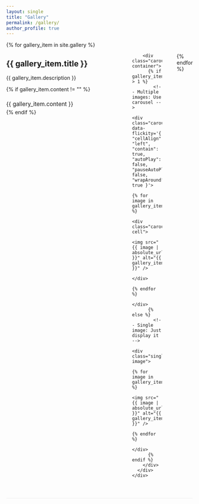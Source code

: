 ```yaml
---
layout: single
title: "Gallery"
permalink: /gallery/
author_profile: true
---
```


<!-- Flickity CSS -->
<link rel="stylesheet" href="https://unpkg.com/flickity@2/dist/flickity.min.css">

<div class="photo-gallery">
  {% for gallery_item in site.gallery %}
    <div class="gallery-section {% cycle 'left', 'right' %}">
      <div class="gallery-content">
        <div class="gallery-info">
          <h2>{{ gallery_item.title }}</h2>
          <p>{{ gallery_item.description }}</p>
          {% if gallery_item.content != "" %}
            <div class="gallery-text">
              {{ gallery_item.content }}
            </div>
          {% endif %}
        </div>
        
        <div class="carousel-container">
          {% if gallery_item.images.size > 1 %}
            <!-- Multiple images: Use carousel -->
            <div class="carousel" data-flickity='{ "cellAlign": "left", "contain": true, "autoPlay": false, "pauseAutoPlayOnHover": false, "wrapAround": true }'>
              {% for image in gallery_item.images %}
                <div class="carousel-cell">
                  <img src="{{ image | absolute_url }}" alt="{{ gallery_item.title }}" />
                </div>
              {% endfor %}
            </div>
          {% else %}
            <!-- Single image: Just display it -->
            <div class="single-image">
              {% for image in gallery_item.images %}
                <img src="{{ image | absolute_url }}" alt="{{ gallery_item.title }}" />
              {% endfor %}
            </div>
          {% endif %}
        </div>
      </div>
    </div>
  {% endfor %}
</div>

<style>
.carousel-container {
  flex: 1;
  max-width: 500px;
}

.carousel {
  background: #fff;
  border-radius: 10px;
  box-shadow: 0 4px 8px rgba(0,0,0,0.1);
  overflow: hidden; /* Ensure content stays within bounds */
}

.carousel-cell {
  width: 100%;
  height: 300px;
  margin-right: 10px;
  background: #f8f8f8;
  border-radius: 10px;
  display: flex;
  align-items: center;
  justify-content: center;
  /* Prevent flickity from resizing cells incorrectly */
  flex-shrink: 0;
}

.carousel-cell img {
  width: 100%;
  height: 100%;
  object-fit: cover;
  border-radius: 10px;
  /* Prevent image dragging issues on mobile */
  -webkit-user-drag: none;
  -khtml-user-drag: none;
  -moz-user-drag: none;
  -o-user-drag: none;
  user-drag: none;
}

/* Single image styling */
.single-image {
  background: #fff;
  border-radius: 10px;
  box-shadow: 0 4px 8px rgba(0,0,0,0.1);
  display: flex;
  align-items: center;
  justify-content: center;
}

.single-image img {
  width: 100%;
  height: 300px;
  object-fit: cover;
  border-radius: 10px;
}

.gallery-section {
  margin-bottom: 60px;
  border-bottom: 1px solid #eee;
  padding-bottom: 40px;
}

.gallery-content {
  display: flex;
  align-items: flex-start;
  gap: 40px;
}

.gallery-info {
  flex: 1;
  min-width: 300px;
}

.gallery-section.left .gallery-content {
  flex-direction: row;
}

.gallery-section.right .gallery-content {
  flex-direction: row-reverse;
}

.gallery-text {
  margin-top: 20px;
  font-size: 1.1em;
  line-height: 1.6;
}

/* Flickity custom styling */
.flickity-page-dots {
  bottom: -30px;
}

.flickity-page-dots .dot {
  width: 12px;
  height: 12px;
  background: #bbb;
  border-radius: 50%;
  margin: 0 5px;
}

.flickity-page-dots .dot.is-selected {
  background: #333;
}

.flickity-prev-next-button {
  background: rgba(0, 0, 0, 0.5);
  color: white;
  border-radius: 50%;
  width: 40px;
  height: 40px;
}

.flickity-prev-next-button:hover {
  background: rgba(0, 0, 0, 0.8);
}

/* Responsive design */
@media (max-width: 768px) {
  .gallery-content {
    flex-direction: column !important;
  }
  
  .gallery-info {
    min-width: auto;
  }
  
  .carousel-container {
    max-width: 100%;
  }
  
  /* Mobile-specific carousel fixes */
  .carousel {
    margin: 0;
    width: 100%;
  }
  
  .carousel-cell {
    height: 250px; /* Slightly smaller on mobile */
    margin-right: 5px; /* Reduce margin on mobile */
  }
  
  /* Improve touch interaction */
  .flickity-viewport {
    -webkit-overflow-scrolling: touch;
  }
  
  /* Adjust navigation buttons for mobile */
  .flickity-prev-next-button {
    width: 35px;
    height: 35px;
    top: 50%;
    transform: translateY(-50%);
  }
  
  .flickity-prev-next-button.previous {
    left: 10px;
  }
  
  .flickity-prev-next-button.next {
    right: 10px;
  }
  
  /* Make dots more touch-friendly */
  .flickity-page-dots .dot {
    width: 14px;
    height: 14px;
    margin: 0 8px;
  }
}

/* Extra small devices */
@media (max-width: 480px) {
  .carousel-cell {
    height: 200px;
  }
  
  .single-image img {
    height: 200px;
  }
  
  .gallery-content {
    gap: 20px;
  }
  
  .gallery-section {
    margin-bottom: 40px;
  }
}
</style>

<!-- Flickity JS -->
<script src="https://unpkg.com/flickity@2/dist/flickity.pkgd.min.js"></script>

<script>
document.addEventListener('DOMContentLoaded', function() {
  // Initialize all carousels
  const carousels = document.querySelectorAll('.carousel');
  
  carousels.forEach(function(carousel) {
    const isMobile = window.innerWidth <= 768;
    
    const flkty = new Flickity(carousel, {
      cellAlign: 'left',
      contain: true,
      autoPlay: false,
      pauseAutoPlayOnHover: false,
      wrapAround: true,
      // Mobile-specific options
      friction: isMobile ? 0.8 : 0.28,
      selectedAttraction: isMobile ? 0.2 : 0.025,
      freeScrollFriction: isMobile ? 0.8 : 0.075,
      // Prevent issues with touch devices
      accessibility: true,
      setGallerySize: false
    });
    
    // Only add hover behavior on non-touch devices
    if (!('ontouchstart' in window)) {
      // Start autoplay on hover with 2 second interval
      carousel.addEventListener('mouseenter', function() {
        flkty.options.autoPlay = 2000;  // Set autoplay interval
        flkty.playPlayer();
      });
      
      // Stop autoplay when mouse leaves
      carousel.addEventListener('mouseleave', function() {
        flkty.pausePlayer();
        flkty.options.autoPlay = false;  // Disable autoplay
      });
    }
    
    // Handle resize events
    window.addEventListener('resize', function() {
      flkty.resize();
    });
  });
});
</script>